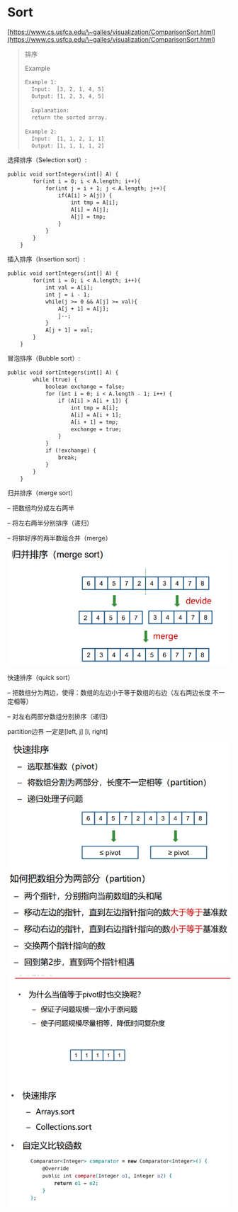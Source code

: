 # Sort

[https://www.cs.usfca.edu/\~galles/visualization/ComparisonSort.html](https://www.cs.usfca.edu/\~galles/visualization/ComparisonSort.html)

> 排序
>
> Example
>
> ```
> Example 1:
> 	Input:  [3, 2, 1, 4, 5]
> 	Output: [1, 2, 3, 4, 5]
> 	
> 	Explanation: 
> 	return the sorted array.
>
> Example 2:
> 	Input:  [1, 1, 2, 1, 1]
> 	Output: [1, 1, 1, 1, 2]
> ```

选择排序（Selection sort）:

```
public void sortIntegers(int[] A) {
        for(int i = 0; i < A.length; i++){
            for(int j = i + 1; j < A.length; j++){
                if(A[i] > A[j]) {
                    int tmp = A[i];
                    A[i] = A[j];
                    A[j] = tmp;
                }
            }
        }
    }
```

插入排序（Insertion sort）:

```
public void sortIntegers(int[] A) {
        for(int i = 0; i < A.length; i++){
            int val = A[i];
            int j = i - 1;
            while(j >= 0 && A[j] >= val){
                A[j + 1] = A[j];
                j--;
            }
            A[j + 1] = val;
        }
    }
```

冒泡排序（Bubble sort）:

```
public void sortIntegers(int[] A) {
        while (true) {
            boolean exchange = false;
            for (int i = 0; i < A.length - 1; i++) {
                if (A[i] > A[i + 1]) {
                    int tmp = A[i];
                    A[i] = A[i + 1];
                    A[i + 1] = tmp;
                    exchange = true;
                }
            }
            if (!exchange) {
                break;
            }
        }
    }
```

归并排序（merge sort）

– 把数组均分成左右两半&#x20;

– 将左右两半分别排序（递归）&#x20;

– 将排好序的两半数组合并（merge）

![](../.gitbook/assets/image.png)



快速排序（quick sort）

– 把数组分为两边，使得：数组的左边小于等于数组的右边（左右两边长度 不一定相等）

&#x20;– 对左右两部分数组分别排序（递归）

partition边界 一定是\[left, j] \[i, right]

![](<../.gitbook/assets/image (12).png>)![](<../.gitbook/assets/image (9) (1).png>)

![](<../.gitbook/assets/image (13) (1).png>)![](<../.gitbook/assets/image (8).png>)

